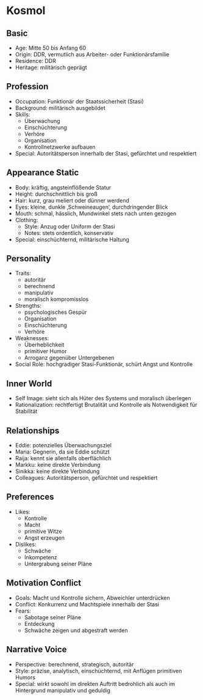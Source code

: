 # Kosmol

## Basic
- Age: Mitte 50 bis Anfang 60
- Origin: DDR, vermutlich aus Arbeiter- oder Funktionärsfamilie
- Residence: DDR
- Heritage: militärisch geprägt

## Profession
- Occupation: Funktionär der Staatssicherheit (Stasi)
- Background: militärisch ausgebildet
- Skills:
  - Überwachung
  - Einschüchterung
  - Verhöre
  - Organisation
  - Kontrollnetzwerke aufbauen
- Special: Autoritätsperson innerhalb der Stasi, gefürchtet und respektiert

## Appearance Static
- Body: kräftig, angsteinflößende Statur
- Height: durchschnittlich bis groß
- Hair: kurz, grau meliert oder dünner werdend
- Eyes: kleine, dunkle ‚Schweineaugen‘, durchdringender Blick
- Mouth: schmal, hässlich, Mundwinkel stets nach unten gezogen
- Clothing:
  - Style: Anzug oder Uniform der Stasi
  - Notes: stets ordentlich, konservativ
- Special: einschüchternd, militärische Haltung

## Personality
- Traits:
  - autoritär
  - berechnend
  - manipulativ
  - moralisch kompromisslos
- Strengths:
  - psychologisches Gespür
  - Organisation
  - Einschüchterung
  - Verhöre
- Weaknesses:
  - Überheblichkeit
  - primitiver Humor
  - Arroganz gegenüber Untergebenen
- Social Role: hochgradiger Stasi-Funktionär, schürt Angst und Kontrolle

## Inner World
- Self Image: sieht sich als Hüter des Systems und moralisch überlegen
- Rationalization: rechtfertigt Brutalität und Kontrolle als Notwendigkeit für Stabilität

## Relationships
- Eddie: potenzielles Überwachungsziel
- Maria: Gegnerin, da sie Eddie schützt
- Raija: kennt sie allenfalls oberflächlich
- Markku: keine direkte Verbindung
- Sinikka: keine direkte Verbindung
- Colleagues: Autoritätsperson, gefürchtet und respektiert

## Preferences
- Likes:
  - Kontrolle
  - Macht
  - primitive Witze
  - Angst erzeugen
- Dislikes:
  - Schwäche
  - Inkompetenz
  - Untergrabung seiner Pläne

## Motivation Conflict
- Goals: Macht und Kontrolle sichern, Abweichler unterdrücken
- Conflict: Konkurrenz und Machtspiele innerhalb der Stasi
- Fears:
  - Sabotage seiner Pläne
  - Entdeckung
  - Schwäche zeigen und abgestraft werden

## Narrative Voice
- Perspective: berechnend, strategisch, autoritär
- Style: präzise, analytisch, einschüchternd, mit Anflügen primitiven Humors
- Special: wirkt sowohl im direkten Auftritt bedrohlich als auch im Hintergrund manipulativ und geduldig
